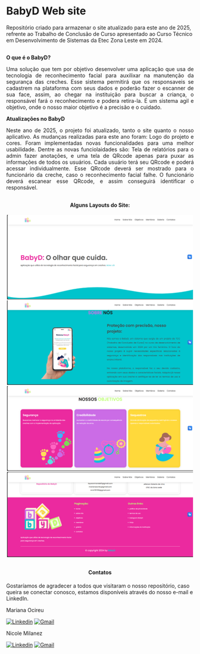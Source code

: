 # BabyD Web site

Repositório criado para armazenar o site atualizado para este ano de 2025, refrente ao Trabalho de Conclusão de Curso apresentado ao Curso Técnico em Desenvolvimento de Sistemas da Etec Zona Leste em 2024.
##

<div align="justify">
  
**O que é o BabyD?**

Uma solução que tem por objetivo desenvolver uma aplicação que usa de tecnologia de reconhecimento facial para auxilixar na manutenção da segurança das creches. Esse sistema permitirá que os responsaveis se cadastrem na plataforma com seus dados e poderão fazer o escanner de sua face, assim, ao chegar na instituição para buscar a criança, o responsável fará o reconhecimento e podera retira-la. É um sistema agil e objetivo, onde o nosso maior objetivo é a precisão e o cuidado.

</div>

<div align="justify">
  
**Atualizações no BabyD**

Neste ano de 2025, o projeto foi atualizado, tanto o site quanto o nosso aplicativo. As mudanças realizadas para este ano foram: Logo do projeto e cores. Foram implementadas novas funcionalidades para uma melhor usabilidade. Dentre as novas funciolaidades são: Tela de relatórios para o admin fazer anotações, e uma tela de QRcode apenas para puxar as 
informações de todos os usuários. Cada usuário terá seu QRcode e poderá acessar individualmente. Esse QRcode deverá ser mostrado para o funcionário da creche, caso o reconhecimento facial falhe. O funcionário deverá escanear esse QRcode, e assim conseguirá identificar o responsável.

</div>

##

<div align="center">
  
  <h4>Alguns Layouts do Site:</h4>
  <img width="500" src="https://github.com/marisouza31/BabyDSite/blob/main/wireframes/home.png"><br>
  <img width="500" src="https://github.com/marisouza31/BabyDSite/blob/main/wireframes/sobrenos.png"><br>
  <img width="500" src="https://github.com/marisouza31/BabyDSite/blob/main/wireframes/objetivos.png"><br>
  <img width="500" src="https://github.com/marisouza31/BabyDSite/blob/main/wireframes/footer.png"><br>
</div>

##

<div align="center">
  
  <h4>Contatos</h4>
  
</div>

Gostaríamos de agradecer a todos que visitaram o nosso repositório, caso queira se conectar conosco, estamos disponíveis através do nosso e-mail e LinkedIn.

Mariana Ocireu

[![Linkedin](https://img.shields.io/badge/LinkedIn-%230077B5?style=for-the-badge&logo=linkedin&logoColor=white)](https://www.linkedin.com/in/mariana-ocireu-61aa722b3/?)
[![Gmail](https://img.shields.io/badge/Gmail-D14836?style=for-the-badge&logo=gmail&logoColor=white)](mailto:marianaocireu@gmail.com)

Nicole Milanez

[![Linkedin](https://img.shields.io/badge/LinkedIn-%230077B5?style=for-the-badge&logo=linkedin&logoColor=white)](https://www.linkedin.com/in/nicole-milanez-127a16288/?)
[![Gmail](https://img.shields.io/badge/Gmail-D14836?style=for-the-badge&logo=gmail&logoColor=white)](mailto:nm4797100@gmail.com)

